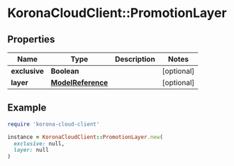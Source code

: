 # KoronaCloudClient::PromotionLayer

## Properties

| Name | Type | Description | Notes |
| ---- | ---- | ----------- | ----- |
| **exclusive** | **Boolean** |  | [optional] |
| **layer** | [**ModelReference**](ModelReference.md) |  | [optional] |

## Example

```ruby
require 'korona-cloud-client'

instance = KoronaCloudClient::PromotionLayer.new(
  exclusive: null,
  layer: null
)
```

